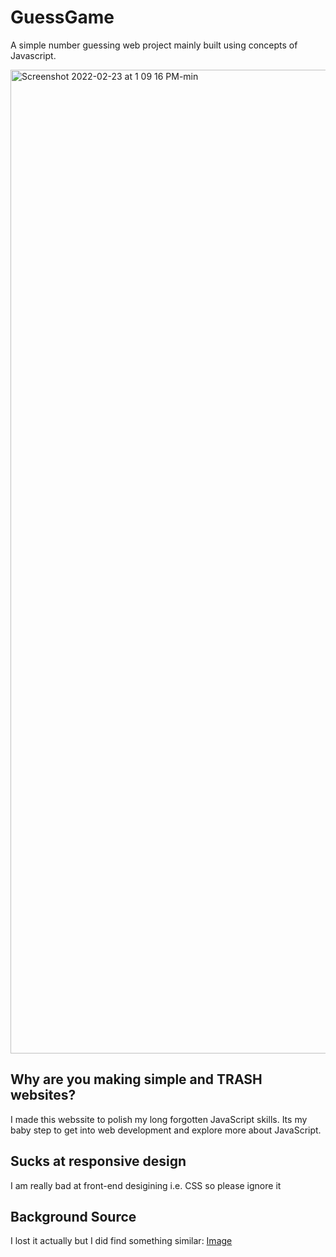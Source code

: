 # GuessGame

A simple number guessing web project mainly built using concepts of Javascript.

<img width="1574" alt="Screenshot 2022-02-23 at 1 09 16 PM-min" src="https://user-images.githubusercontent.com/59052194/155278677-f334c7e0-df39-4057-aca6-888dd8196710.png">

## Why are you making simple and TRASH websites? 
I made this webssite to polish my long forgotten JavaScript skills. 
Its my baby step to get into web development and explore more about JavaScript.

## Sucks at responsive design
I am really bad at front-end desigining i.e. CSS so please ignore it

## Background Source 
I lost it actually but I did find something similar: [Image](https://in.pinterest.com/pin/147211481553865429/)
